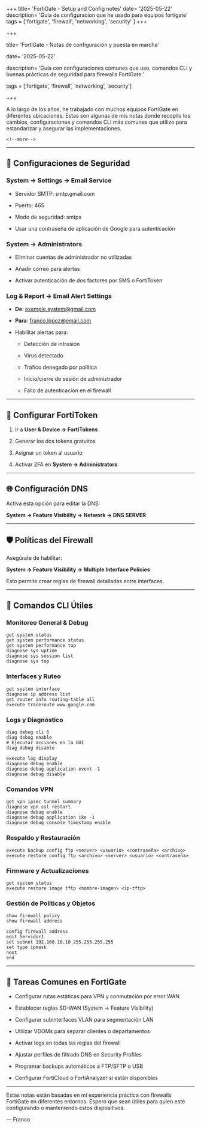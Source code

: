 +++
title= 'FortiGate - Setup and Config notes'
date= '2025-05-22'
description= 'Guia de configuracion que he usado para equipos fortigate'
tags = ['fortigate', 'firewall', 'networking', 'security' ]
+++
  
+++

title= ‘FortiGate - Notas de configuración y puesta en marcha’

date= ‘2025-05-22’

description= ‘Guía con configuraciones comunes que uso, comandos CLI y buenas prácticas de seguridad para firewalls FortiGate.’

tags = [‘fortigate’, ‘firewall’, ‘networking’, ‘security’]

+++

  

A lo largo de los años, he trabajado con muchos equipos FortiGate en diferentes ubicaciones. Estas son algunas de mis notas donde recopilo los cambios, configuraciones y comandos CLI más comunes que utilizo para estandarizar y asegurar las implementaciones.

```
<!--more-->
```

---

## **🔐 Configuraciones de Seguridad**

  

### **System → Settings → Email Service**

- Servidor SMTP: smtp.gmail.com
    
- Puerto: 465
    
- Modo de seguridad: smtps
    
- Usar una contraseña de aplicación de Google para autenticación
    

  

### **System → Administrators**

- Eliminar cuentas de administrador no utilizadas
    
- Añadir correo para alertas
    
- Activar autenticación de dos factores por SMS o FortiToken
    

  

### **Log & Report → Email Alert Settings**

- **De**: example.system@gmail.com
    
- **Para**: franco.lopez@email.com
    
- Habilitar alertas para:
    
    - Detección de intrusión
        
    - Virus detectado
        
    - Tráfico denegado por política
        
    - Inicio/cierre de sesión de administrador
        
    - Fallo de autenticación en el firewall
        
    

---

## **🔑 Configurar FortiToken**

1. Ir a **User & Device → FortiTokens**
    
2. Generar los dos tokens gratuitos
    
3. Asignar un token al usuario
    
4. Activar 2FA en **System → Administrators**
    

---

## **🌐 Configuración DNS**

  

Activa esta opción para editar la DNS:

**System → Feature Visibility → Network → DNS SERVER**

---

## **🛡️ Políticas del Firewall**

  

Asegúrate de habilitar:

**System → Feature Visibility → Multiple Interface Policies**

  

Esto permite crear reglas de firewall detalladas entre interfaces.

---

## **🧰 Comandos CLI Útiles**

  

### **Monitoreo General & Debug**

```
get system status
get system performance status
get system performance top
diagnose sys uptime
diagnose sys session list
diagnose sys top
```

### **Interfaces y Ruteo**

```
get system interface
diagnose ip address list
get router info routing-table all
execute traceroute www.google.com
```

### **Logs y Diagnóstico**

```
diag debug cli 6
diag debug enable
# Ejecutar acciones en la GUI
diag debug disable

execute log display
diagnose debug enable
diagnose debug application event -1
diagnose debug disable
```

### **Comandos VPN**

```
get vpn ipsec tunnel summary
diagnose vpn ssl restart
diagnose debug enable
diagnose debug application ike -1
diagnose debug console timestamp enable
```

### **Respaldo y Restauración**

```
execute backup config ftp <server> <usuario> <contraseña> <archivo>
execute restore config ftp <archivo> <server> <usuario> <contraseña>
```

### **Firmware y Actualizaciones**

```
get system status
execute restore image tftp <nombre-imagen> <ip-tftp>
```

### **Gestión de Políticas y Objetos**

```
show firewall policy
show firewall address

config firewall address
edit Servidor1
set subnet 192.168.10.10 255.255.255.255
set type ipmask
next
end
```

---

## **🧱 Tareas Comunes en FortiGate**

- Configurar rutas estáticas para VPN y conmutación por error WAN
    
- Establecer reglas SD-WAN (System → Feature Visibility)
    
- Configurar subinterfaces VLAN para segmentación LAN
    
- Utilizar VDOMs para separar clientes o departamentos
    
- Activar logs en todas las reglas del firewall
    
- Ajustar perfiles de filtrado DNS en Security Profiles
    
- Programar backups automáticos a FTP/SFTP o USB
    
- Configurar FortiCloud o FortiAnalyzer si están disponibles
    

---

Estas notas están basadas en mi experiencia práctica con firewalls FortiGate en diferentes entornos. Espero que sean útiles para quien esté configurando o manteniendo estos dispositivos.

  

— Franco